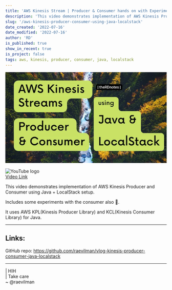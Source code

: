 ```yaml
---
title: 'AWS Kinesis Stream | Producer & Consumer hands on with Experiments using Java + LocalStack'
description: 'This video demonstrates implementation of AWS Kinesis Producer and Consumer using Java + LocalStack setup. Includes some experiments with the consumer also 🤩.'
slug: '/aws-kinesis-producer-consumer-using-java-localstack'
date_created: '2022-07-16'
date_modified: '2022-07-16'
author: 'RD'
is_published: true
show_in_recent: true
is_project: false
tags: aws, kinesis, producer, consumer, java, localstack
---
```


![AWS Kinesis Stream | Producer & Consumer hands on with Experiments using Java +  @LocalStack](./assets/yt_thumb.webp)


![YouTube logo](../assets/yt_vid_icon.png)  
[Video Link](https://youtu.be/95ZgCv9cnls)  

This video demonstrates implementation of AWS Kinesis Producer and Consumer using Java + LocalStack setup.

Includes some experiments with the consumer also 🤩.

It uses AWS KPL(Kinesis Producer Library) and KCL(Kinesis Consumer Library) for Java.

------------------
Links:
------------------

GitHub repo: https://github.com/raevilman/vlog-kinesis-producer-consumer-java-localstack


---


|  HIH  
|  Take care  
~ @raevilman